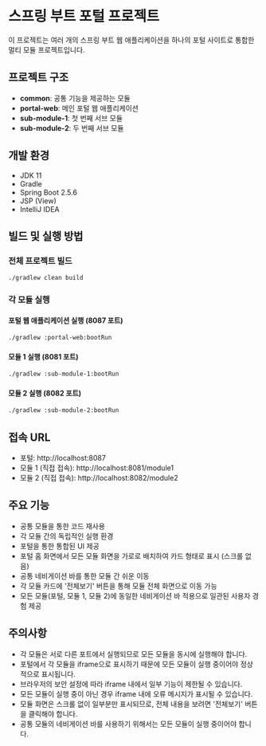# 스프링 부트 포털 프로젝트

이 프로젝트는 여러 개의 스프링 부트 웹 애플리케이션을 하나의 포털 사이트로 통합한 멀티 모듈 프로젝트입니다.

## 프로젝트 구조

- **common**: 공통 기능을 제공하는 모듈
- **portal-web**: 메인 포털 웹 애플리케이션
- **sub-module-1**: 첫 번째 서브 모듈
- **sub-module-2**: 두 번째 서브 모듈

## 개발 환경

- JDK 11
- Gradle
- Spring Boot 2.5.6
- JSP (View)
- IntelliJ IDEA

## 빌드 및 실행 방법

### 전체 프로젝트 빌드

```bash
./gradlew clean build
```

### 각 모듈 실행

#### 포털 웹 애플리케이션 실행 (8087 포트)

```bash
./gradlew :portal-web:bootRun
```

#### 모듈 1 실행 (8081 포트)

```bash
./gradlew :sub-module-1:bootRun
```

#### 모듈 2 실행 (8082 포트)

```bash
./gradlew :sub-module-2:bootRun
```

## 접속 URL

- 포털: http://localhost:8087
- 모듈 1 (직접 접속): http://localhost:8081/module1
- 모듈 2 (직접 접속): http://localhost:8082/module2

## 주요 기능

- 공통 모듈을 통한 코드 재사용
- 각 모듈 간의 독립적인 실행 환경
- 포털을 통한 통합된 UI 제공
- 포털 홈 화면에서 모든 모듈 화면을 가로로 배치하여 카드 형태로 표시 (스크롤 없음)
- 공통 네비게이션 바를 통한 모듈 간 쉬운 이동
- 각 모듈 카드에 '전체보기' 버튼을 통해 모듈 전체 화면으로 이동 가능
- 모든 모듈(포털, 모듈 1, 모듈 2)에 동일한 네비게이션 바 적용으로 일관된 사용자 경험 제공

## 주의사항

- 각 모듈은 서로 다른 포트에서 실행되므로 모든 모듈을 동시에 실행해야 합니다.
- 포털에서 각 모듈을 iframe으로 표시하기 때문에 모든 모듈이 실행 중이어야 정상적으로 표시됩니다.
- 브라우저의 보안 설정에 따라 iframe 내에서 일부 기능이 제한될 수 있습니다.
- 모든 모듈이 실행 중이 아닌 경우 iframe 내에 오류 메시지가 표시될 수 있습니다.
- 모듈 화면은 스크롤 없이 일부분만 표시되므로, 전체 내용을 보려면 '전체보기' 버튼을 클릭해야 합니다.
- 공통 모듈의 네비게이션 바를 사용하기 위해서는 모든 모듈이 실행 중이어야 합니다. 